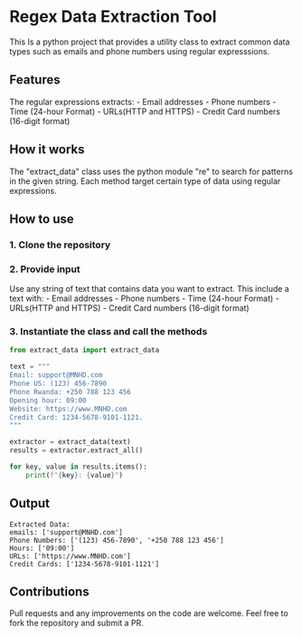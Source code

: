 # Regex Data Extraction Tool

This Is a python project that provides a utility class to extract common data types such as emails and phone numbers using regular expresssions.

## Features

The regular expressions extracts:
    - Email addresses
    - Phone numbers
    - Time (24-hour Format)
    - URLs(HTTP and HTTPS)
    - Credit Card numbers (16-digit format)


## How it works

The "extract_data" class uses the python module "re" to search for patterns in the given string.
Each method target certain type of data using regular expressions.

## How to use

### 1. Clone the repository
### 2. Provide input

Use any string of text that contains data you want to extract. This include a text with:
     - Email addresses
    - Phone numbers
    - Time (24-hour Format)
    - URLs(HTTP and HTTPS)
    - Credit Card numbers (16-digit format)

### 3. Instantiate the class and call the methods

```python
from extract_data import extract_data

text = """
Email: support@MNHD.com
Phone US: (123) 456-7890
Phone Rwanda: +250 788 123 456
Opening hour: 09:00
Website: https://www.MNHD.com
Credit Card: 1234-5678-9101-1121.
"""

extractor = extract_data(text)
results = extractor.extract_all()

for key, value in results.items():
    print(f"{key}: {value}")
```
## Output
```
Extracted Data:
emails: ['support@MNHD.com']
Phone Numbers: ['(123) 456-7890', '+250 788 123 456']
Hours: ['09:00']
URLs: ['https://www.MNHD.com']
Credit Cards: ['1234-5678-9101-1121']
```

## Contributions

Pull requests and any improvements on the code are welcome. Feel free to fork the repository and submit a PR. 

